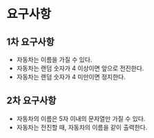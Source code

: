# 요구사항

## 1차 요구사항

- 자동차는 이름을 가질 수 있다.
- 자동차는 랜덤 숫자가 4 이상이면 앞으로 전진한다.
- 자동차는 랜덤 숫자가 4 미만이면 정지한다.

## 2차 요구사항

- 자동차의 이름은 5자 이내의 문자열만 가질 수 있다.
- 자동차는 전진할 때, 자동차의 이름을 같이 출력한다.